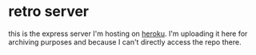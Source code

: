 # retro server

this is the express server I'm hosting on [heroku](https://guarded-spire-19484.herokuapp.com/). I'm uploading it here for archiving purposes and because I can't directly access the repo there.